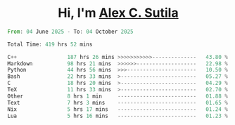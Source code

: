 <h1 align="center">Hi, I'm <a href="https://github.com/alexsutila" target="blank">Alex C. Sutila</a></h1>

<!--START_SECTION:waka-->

```rust
From: 04 June 2025 - To: 04 October 2025

Total Time: 419 hrs 52 mins

C++                187 hrs 26 mins >>>>>>>>>>>--------------   43.80 %
Markdown           98 hrs 21 mins  >>>>>>-------------------   22.98 %
Python             44 hrs 56 mins  >>>----------------------   10.50 %
Bash               22 hrs 33 mins  >------------------------   05.27 %
C                  18 hrs 20 mins  >------------------------   04.29 %
TeX                11 hrs 33 mins  >------------------------   02.70 %
Other              8 hrs 1 min     -------------------------   01.88 %
Text               7 hrs 3 mins    -------------------------   01.65 %
Nix                5 hrs 17 mins   -------------------------   01.24 %
Lua                5 hrs 16 mins   -------------------------   01.23 %
```

<!--END_SECTION:waka-->
